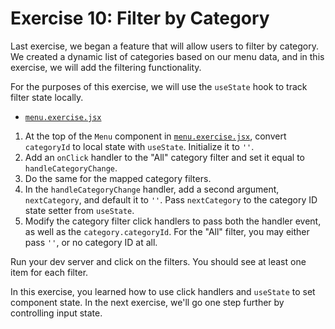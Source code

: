 # Exercise 10: Filter by Category

Last exercise, we began a feature that will allow users to filter by category. We created a dynamic list of categories based on our menu data, and in this exercise, we will add the filtering functionality.

For the purposes of this exercise, we will use the `useState` hook to track filter state locally.

- [`menu.exercise.jsx`](./src/menu.exercise.jsx)

1. At the top of the `Menu` component in [`menu.exercise.jsx`](./src/menu.exercise.jsx), convert `categoryId` to local state with `useState`. Initialize it to `''`.
2. Add an `onClick` handler to the "All" category filter and set it equal to `handleCategoryChange`.
3. Do the same for the mapped category filters.
4. In the `handleCategoryChange` handler, add a second argument, `nextCategory`, and default it to `''`. Pass `nextCategory` to the category ID state setter from `useState`.
5. Modify the category filter click handlers to pass both the handler event, as well as the `category.categoryId`. For the "All" filter, you may either pass `''`, or no category ID at all.

Run your dev server and click on the filters. You should see at least one item for each filter.

In this exercise, you learned how to use click handlers and `useState` to set component state. In the next exercise, we'll go one step further by controlling input state.